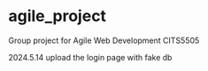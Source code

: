 # agile_project
Group project for Agile Web Development CITS5505



2024.5.14 upload the login page with fake db
